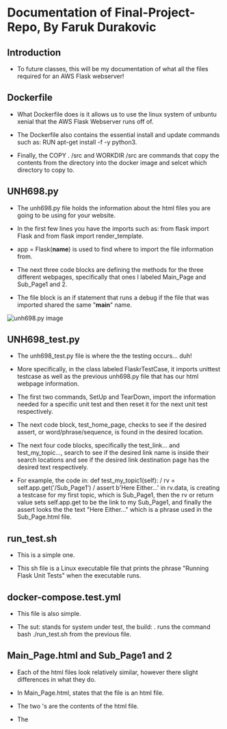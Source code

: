 # Documentation of Final-Project-Repo, By Faruk Durakovic

## Introduction

 * To future classes, this will be my documentation of what all the files required for an AWS Flask webserver!

## Dockerfile

 * What Dockerfile does is it allows us to use the linux system of unbuntu xenial that the AWS Flask Webserver runs off of.

 * The Dockerfile also contains the essential install and update commands such as: RUN apt-get install -f -y python3.

 * Finally, the COPY . /src and WORKDIR /src are commands that copy the contents from the directory into the docker image and selcet which directory to copy to.

## UNH698.py

 * The unh698.py file holds the information about the html files you are going to be using for your website.

 * In the first few lines you have the imports such as: from flask import Flask and from flask import render_template.

 * app = Flask(__name__) is used to find where to import the file information from.

 * The next three code blocks are defining the methods for the three different webpages, specifically that ones I labeled Main_Page and Sub_Page1 and 2.

 * The file block is an if statement that runs a debug if the file that was imported shared the same "__main__" name.
 
 ![unh698.py image](C:\Users\Faruk\Desktop)

## UNH698_test.py

 * The unh698_test.py file is where the the testing occurs... duh!

 * More specifically, in the class labeled FlaskrTestCase, it imports unittest testcase as well as the previous unh698.py file that has our html webpage information.

 * The first two commands, SetUp and TearDown, import the information needed for a specific unit test and then reset it for the next unit test respectively.

 * The next code block, test_home_page, checks to see if the desired assert, or word/phrase/sequence, is found in the desired location.

 * The next four code blocks, specifically the test_link... and test_my_topic..., search to see if the desired link name is inside their search locations and see if the desired link destination page has the desired text respectively.

 * For example, the code in: def test_my_topic1(self): / rv = self.app.get('/Sub_Page1') / assert b'Here Either...' in rv.data, is creating a testcase for my first topic, which is Sub_Page1, then the rv or return value sets self.app.get to be the link to my Sub_Page1, and finally the assert looks the the text "Here Either..." which is a phrase used in the Sub_Page.html file.

## run_test.sh

 * This is a simple one.

 * This sh file is a Linux executable file that prints the phrase "Running Flask Unit Tests" when the executable runs.

## docker-compose.test.yml

 * This file is also simple.

 * The sut: stands for system under test, the build: . runs the command bash ./run_test.sh from the previous file.

## Main_Page.html and Sub_Page1 and 2

 * Each of the html files look relatively similar, however there slight differences in what they do.

 * In Main_Page.html, <!DOCTYPE html> states that the file is an html file.

 * The two <html>'s are the contents of the html file.

 * The <title>'s display the title of the page, in this case UNH698 Website.

 * The <body>'s reference what is shown on screen on those webpages.

 * And finally, the <a href=...> ... </a> define the link that will appear in the url bar as well as the name that will appear onscreen in the actual webpage. In this case, the url will display .../Sub_Page1, and the webpage will have a link that says Faruks Topic #1 which will take me to Sub_Page1.

 * The only things different in the Sub_Page html files is that instead of using the <a href=...> ... </a>, you can just type anything between the two <body> fields and the test will appear onscreen!

## deploy-website-staging/production.yml

 * What these files do is allow the webpages to be run from specific snapshots in your code based on what tag you used for them. 

 * In case you don't know what a tag is, when you reach a certain point in your code that it can sufficiently do a task, you can do a git command that sets a sort of waypoint that tags that milestone in the code. Then the tag can be referenced in your github account when you look through it, or you can set your website to run based off of where that tag is in your as an example.

 * The name is what is printed on screen when the command is initially executed.

 * The hosts is set to local host so that you can access the server locally through the machine running it.

 * The variables are the name of the environment, in this case stagin, the image version, which is the tag you chose, the host port is the port you use to access it, and the container port is the port Flask uses view the server.

 * The roles is a subfolder that contains a main.yml file that is referenced and has information for this code.

## configure-host.yml

 * This file configures your local machine to run docker, simple enough.

## ansible.cfg

 * This is the list of hosts, which only contains the localhost.

## main.yml

 * There are four different main.yml files so I will go over them in order as they appear.

 * The first main.yml sets values for the unh698 role. 

 * It sets the image to be the dockercloud repository of your choice, and sets the command to be python3 unh698.py, which runs unh698.py through python.

 * The next main.yml does several things.

 * It has 3 functions which are as follows: Ensure python docker-py package is installed, Start/Restart the unh698 container, and verify that the webserver is running.

 * The first command is done by using the pip command which downloads installs the latest version of docker-py.

 * The second command gets its values from the unh698 file and places the in the correct positions. It also gets the port information from the files.

 * Finally, the last command sets the url to be used to verify that the webserver is running.

 * The next main.yml updates the cache of the server every 1.8 seconds.

 * The final main.yml file includes a list of tasks that are needed to set up the docker service. Those tasks being install.yml, user.yml, and service.yml.

## user.yml

 * What this file does is adds a user to the linux group on the host.

 * The name: "{{ student_username}}" portion of this takes the username given by the command: ansible-playbook configure-host.yml -v --extra-vars "student_username=fdurakovic" and sets the username to be that name.

## service.yml 

 * This is a very simple file.

 * It ensures that the docker service is started.

 * The line says state references that state of being that the service is expected to be.

## install.yml

 * This file does five different things.

 * First, it installs the docker dependencies needed to run everything.

 * The second command sets up the docker repository key that is used to access the server.

 * The third command gets the release version of ubuntu that is running and registers it as release.

 * The fourth command adds the docker repo that you had chosen in the first main.yml file.

 * The final command installs the latest version of docker community edition by downloading the docker-ce package.

## prometheus_metrics.py

 This is the final file to be documented. 

 * This file does the "math" of the website to see how long it has been running and how many times the page has been accessed.

 * This file is very similar to the unh698.py file as it has functions used to collect the data that is being input into the system.